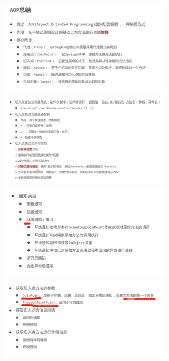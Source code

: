 ![alt text](<assets/37. AOP总结/image.png>)

![alt text](<assets/37. AOP总结/image-2.png>)

![alt text](<assets/37. AOP总结/image-3.png>)

![alt text](<assets/37. AOP总结/image-4.png>)